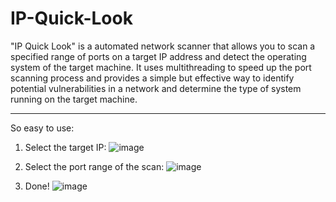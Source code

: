 # IP-Quick-Look
"IP Quick Look" is a automated network scanner that allows you to scan a specified range of ports on a target IP address and detect the operating system of the target machine. It uses multithreading to speed up the port scanning process and provides a simple but effective way to identify potential vulnerabilities in a network and determine the type of system running on the target machine.

------------------------------------------------------------------------------------------

So easy to use:

1. Select the target IP:
![image](https://github.com/ComplexBlock/IP-Quick-Look/assets/47004842/17fa7fb9-9dbc-4237-82c6-2f88e4065f8b)


2. Select the port range of the scan:
![image](https://github.com/ComplexBlock/IP-Quick-Look/assets/47004842/31e16f6d-d542-4fcd-bacc-1f8fa0cb21aa)



3. Done!
![image](https://github.com/ComplexBlock/IP-Quick-Look/assets/47004842/fa271ac8-ade1-4d99-9fc1-6c9a03525d09)

